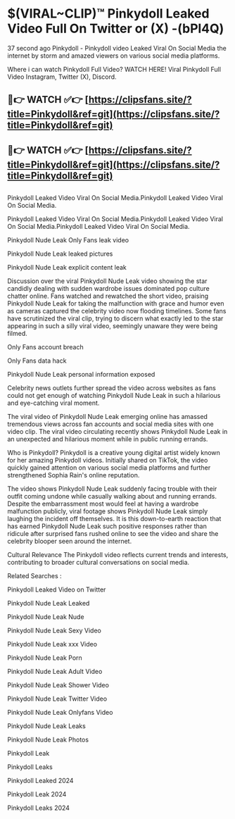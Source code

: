# $(VIRAL~CLIP)™ Pinkydoll Leaked Video Full On Twitter or (X) -(bPl4Q)
37 second ago Pinkydoll - Pinkydoll video Leaked Viral On Social Media the internet by storm and amazed viewers on various social media platforms.

Where i can watch Pinkydoll Full Video? WATCH HERE! Viral Pinkydoll Full Video Instagram, Twitter (X), Discord.

## 🔴👉 WATCH ✅👉 [https://clipsfans.site/?title=Pinkydoll&ref=git](https://clipsfans.site/?title=Pinkydoll&ref=git)
## 🔴👉 WATCH ✅👉 [https://clipsfans.site/?title=Pinkydoll&ref=git](https://clipsfans.site/?title=Pinkydoll&ref=git)
##
Pinkydoll Leaked Video Viral On Social Media.Pinkydoll Leaked Video Viral On Social Media.

Pinkydoll Leaked Video Viral On Social Media.Pinkydoll Leaked Video Viral On Social Media.Pinkydoll Leaked Video Viral On Social Media.

Pinkydoll Nude Leak Only Fans leak video

Pinkydoll Nude Leak leaked pictures

Pinkydoll Nude Leak explicit content leak

Discussion over the viral Pinkydoll Nude Leak video showing the star candidly dealing with sudden wardrobe issues dominated pop culture chatter online. Fans watched and rewatched the short video, praising Pinkydoll Nude Leak for taking the malfunction with grace and humor even as cameras captured the celebrity video now flooding timelines. Some fans have scrutinized the viral clip, trying to discern what exactly led to the star appearing in such a silly viral video, seemingly unaware they were being filmed.


Only Fans account breach

Only Fans data hack

Pinkydoll Nude Leak personal information exposed

Celebrity news outlets further spread the video across websites as fans could not get enough of watching Pinkydoll Nude Leak in such a hilarious and eye-catching viral moment.


The viral video of Pinkydoll Nude Leak emerging online has amassed tremendous views across fan accounts and social media sites with one video clip. The viral video circulating recently shows Pinkydoll Nude Leak in an unexpected and hilarious moment while in public running errands.


Who is Pinkydoll? Pinkydoll is a creative young digital artist widely known for her amazing Pinkydoll videos. Initially shared on TikTok, the video quickly gained attention on various social media platforms and further strengthened Sophia Rain's online reputation.

The video shows Pinkydoll Nude Leak suddenly facing trouble with their outfit coming undone while casually walking about and running errands. Despite the embarrassment most would feel at having a wardrobe malfunction publicly, viral footage shows Pinkydoll Nude Leak simply laughing the incident off themselves. It is this down-to-earth reaction that has earned Pinkydoll Nude Leak such positive responses rather than ridicule after surprised fans rushed online to see the video and share the celebrity blooper seen around the internet.

Cultural Relevance The Pinkydoll video reflects current trends and interests, contributing to broader cultural conversations on social media.

Related Searches :

Pinkydoll Leaked Video on Twitter

Pinkydoll Nude Leak Leaked

Pinkydoll Nude Leak Nude

Pinkydoll Nude Leak Sexy Video

Pinkydoll Nude Leak xxx Video

Pinkydoll Nude Leak Porn

Pinkydoll Nude Leak Adult Video

Pinkydoll Nude Leak Shower Video

Pinkydoll Nude Leak Twitter Video

Pinkydoll Nude Leak Onlyfans Video

Pinkydoll Nude Leak Leaks

Pinkydoll Nude Leak Photos

Pinkydoll Leak

Pinkydoll Leaks

Pinkydoll Leaked 2024

Pinkydoll Leak 2024

Pinkydoll Leaks 2024
